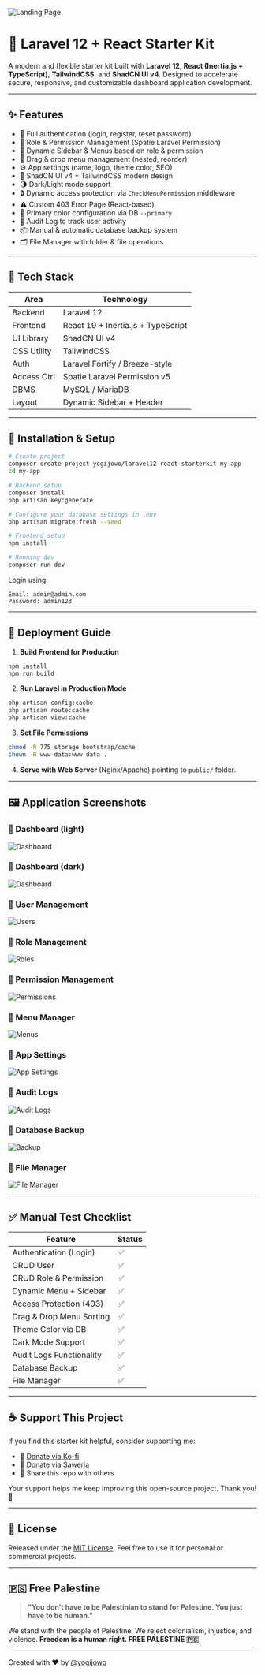 ![Landing Page](./screenshots/landing-welcome.png)

# 🚀 Laravel 12 + React Starter Kit

A modern and flexible starter kit built with **Laravel 12**, **React (Inertia.js + TypeScript)**, **TailwindCSS**, and **ShadCN UI v4**. Designed to accelerate secure, responsive, and customizable dashboard application development.

---

## ✨ Features

- 🔐 Full authentication (login, register, reset password)
- 👥 Role & Permission Management (Spatie Laravel Permission)
- 📂 Dynamic Sidebar & Menus based on role & permission
- 🧩 Drag & drop menu management (nested, reorder)
- ⚙️ App settings (name, logo, theme color, SEO)
- 🎨 ShadCN UI v4 + TailwindCSS modern design
- 🌗 Dark/Light mode support
- 🔒 Dynamic access protection via `CheckMenuPermission` middleware
- ⚠️ Custom 403 Error Page (React-based)
- 💾 Primary color configuration via DB `--primary`
- 🪪 Audit Log to track user activity
- 📦 Manual & automatic database backup system
- 🗂️ File Manager with folder & file operations

---

## 🧱 Tech Stack

| Area        | Technology                         |
| ----------- | ---------------------------------- |
| Backend     | Laravel 12                         |
| Frontend    | React 19 + Inertia.js + TypeScript |
| UI Library  | ShadCN UI v4                       |
| CSS Utility | TailwindCSS                        |
| Auth        | Laravel Fortify / Breeze-style     |
| Access Ctrl | Spatie Laravel Permission v5       |
| DBMS        | MySQL / MariaDB                    |
| Layout      | Dynamic Sidebar + Header           |

---

## 🔧 Installation & Setup

```bash
# Create project
composer create-project yogijowo/laravel12-react-starterkit my-app
cd my-app

# Backend setup
composer install
php artisan key:generate

# Configure your database settings in .env
php artisan migrate:fresh --seed

# Frontend setup
npm install

# Running dev
composer run dev
```

Login using:

```
Email: admin@admin.com
Password: admin123
```

---

## 🚀 Deployment Guide

1. **Build Frontend for Production**

```bash
npm install
npm run build
```

2. **Run Laravel in Production Mode**

```bash
php artisan config:cache
php artisan route:cache
php artisan view:cache
```

3. **Set File Permissions**

```bash
chmod -R 775 storage bootstrap/cache
chown -R www-data:www-data .
```

4. **Serve with Web Server** (Nginx/Apache) pointing to `public/` folder.

---

## 🖼️ Application Screenshots

### 📌 Dashboard (light)

![Dashboard](./screenshots/dashboard-light.png)

### 📌 Dashboard (dark)

![Dashboard](./screenshots/dashboard-dark.png)

### 📌 User Management

![Users](./screenshots/users.png)

### 📌 Role Management

![Roles](./screenshots/roles.png)

### 📌 Permission Management

![Permissions](./screenshots/permissions.png)

### 📌 Menu Manager

![Menus](./screenshots/menus.png)

### 📌 App Settings

![App Settings](./screenshots/app-settings.png)

### 📌 Audit Logs

![Audit Logs](./screenshots/audit-logs.png)

### 📌 Database Backup

![Backup](./screenshots/backup.png)

### 📌 File Manager

![File Manager](./screenshots/file-manager.png)

---

## ✅ Manual Test Checklist

| Feature                  | Status |
| ------------------------ | ------ |
| Authentication (Login)   | ✅     |
| CRUD User                | ✅     |
| CRUD Role & Permission   | ✅     |
| Dynamic Menu + Sidebar   | ✅     |
| Access Protection (403)  | ✅     |
| Drag & Drop Menu Sorting | ✅     |
| Theme Color via DB       | ✅     |
| Dark Mode Support        | ✅     |
| Audit Logs Functionality | ✅     |
| Database Backup          | ✅     |
| File Manager             | ✅     |

---

## ☕ Support This Project

If you find this starter kit helpful, consider supporting me:

- 💖 [Donate via Ko-fi](https://ko-fi.com/yogijowo)
- 🧧 [Donate via Saweria](https://saweria.co/yogijowo)
- 🙌 Share this repo with others

Your support helps me keep improving this open-source project. Thank you! 🙏

---

## 📄 License

Released under the [MIT License](https://opensource.org/licenses/MIT). Feel free to use it for personal or commercial projects.

---

## 🇵🇸 Free Palestine

> **"You don’t have to be Palestinian to stand for Palestine. You just have to be human."**

We stand with the people of Palestine. We reject colonialism, injustice, and violence.
**Freedom is a human right. FREE PALESTINE 🇵🇸**

---

Created with ❤️ by [@yogijowo](https://github.com/yogijowo)
